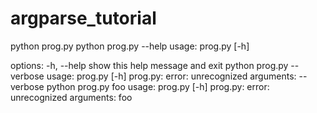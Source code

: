 # argparse_tutorial

python prog.py
python prog.py --help
usage: prog.py [-h]

options:
  -h, --help  show this help message and exit
python prog.py --verbose
usage: prog.py [-h]
prog.py: error: unrecognized arguments: --verbose
python prog.py foo
usage: prog.py [-h]
prog.py: error: unrecognized arguments: foo


